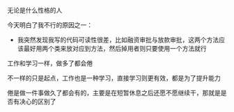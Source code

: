无论是什么性格的人

今天明白了我不行的原因之一：

- 我突然发现我写的代码可读性很差，比如融资审批与放款审批，这两个方法应该最好用两个类来放对应到方法，然后掉用者则只要使用一个方法就行

工作和学习一样，做多了都会倦

不一样的只是起点，工作也是一种学习，直接学习则更有效，都是为了提升能力

倦是做一件事做久了都会有的，主要是在短暂休息之后还愿不愿继续干，那就是是否有决心的区别了